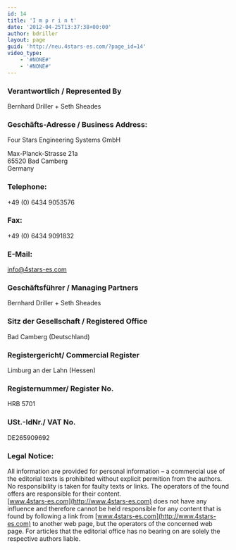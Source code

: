 ```yaml
---
id: 14
title: 'I m p r i n t'
date: '2012-04-25T13:37:38+00:00'
author: bdriller
layout: page
guid: 'http://neu.4stars-es.com/?page_id=14'
video_type:
    - '#NONE#'
    - '#NONE#'
---
```


### Verantwortlich / Represented By

Bernhard Driller + Seth Sheades

### Geschäfts-Adresse / Business Address:

Four Stars Engineering Systems GmbH

Max-Planck-Strasse 21a  
65520 Bad Camberg  
Germany

### Telephone:

<span class="skype_c2c_container notranslate" data-isfreecall="false" data-ismobile="false" data-isrtl="false" data-numbertocall="+496126202230" dir="ltr" id="skype_c2c_container" onclick="SkypeClick2Call.MenuInjectionHandler.makeCall(this, event)" onmouseout="SkypeClick2Call.MenuInjectionHandler.hideMenu(this, event)" onmouseover="SkypeClick2Call.MenuInjectionHandler.showMenu(this, event)"><span class="skype_c2c_highlighting_inactive_common" dir="ltr"><span class="skype_c2c_textarea_span" id="non_free_num_ui"><span class="skype_c2c_text_span">+49 (0) 6434 9053576</span></span></span></span>

### Fax:

+49 (0) 6434 9091832

### E-Mail:

info@4stars-es.com

### Geschäftsführer / Managing Partners

Bernhard Driller + Seth Sheades

### Sitz der Gesellschaft / Registered Office

Bad Camberg (Deutschland)

### Registergericht/ Commercial Register

Limburg an der Lahn (Hessen)

### Registernummer/ Register No.

HRB 5701

### USt.-IdNr./ VAT No.

DE265909692

### Legal Notice:

All information are provided for personal information – a commercial use of the editorial texts is prohibited without explicit permition from the authors.  
No responsibility is taken for faulty texts or links. The operators of the found offers are responsible for their content.  
[www.4stars-es.com](http://www.4stars-es.com) does not have any influence and therefore cannot be held responsible for any content that is found by following a link from [www.4stars-es.com](http://www.4stars-es.com) to another web page, but the operators of the concerned web page. For articles that the editorial office has no bearing on are solely the respective authors liable.

<div class="skype_c2c_menu_container notranslate" data-fp="{CE365038-E145-4C5B-AE70-9538E84C621E}" data-murl="https://pipe.skype.com/Client/2.0/" data-uiid="0" id="skype_c2c_menu_container" onmouseout="SkypeClick2Call.MenuInjectionHandler.hideMenu(this, event)" onmouseover="SkypeClick2Call.MenuInjectionHandler.showMenu(this, event)" style="left: 28px; top: 130.883px; display: none;"><div class="skype_c2c_menu_click2call">[Call](skype:+496126202230?call&origin=%7B'agent'%3A'FFTB%2F7.3.16540.9015'%2C'browser'%3A'mozilla%2F35.0'%2C'fingerprint'%3A'%7BCE365038-E145-4C5B-AE70-9538E84C621E%7D'%2C'uiid'%3A'0'%2C'number_type'%3A'SPNR'%2C'url'%3A'http%3A%2F%2Fwww.4stars-es.com%2Fwp-admin%2Fpost.php'%7D)</div><div class="skype_c2c_menu_click2sms">[Send SMS](skype:+496126202230?sms&origin=%7B'agent'%3A'FFTB%2F7.3.16540.9015'%2C'browser'%3A'mozilla%2F35.0'%2C'fingerprint'%3A'%7BCE365038-E145-4C5B-AE70-9538E84C621E%7D'%2C'uiid'%3A'0'%2C'number_type'%3A'SPNR'%2C'url'%3A'http%3A%2F%2Fwww.4stars-es.com%2Fwp-admin%2Fpost.php'%7D)</div><div class="skype_c2c_menu_add2skype">[Add to Skype](skype:+496126202230?add&origin=%7B'agent'%3A'FFTB%2F7.3.16540.9015'%2C'browser'%3A'mozilla%2F35.0'%2C'fingerprint'%3A'%7BCE365038-E145-4C5B-AE70-9538E84C621E%7D'%2C'uiid'%3A'0'%2C'number_type'%3A'SPNR'%2C'url'%3A'http%3A%2F%2Fwww.4stars-es.com%2Fwp-admin%2Fpost.php'%7D)</div><div class="skype_c2c_menu_toll_info"><span class="skype_c2c_menu_toll_callcredit">You’ll need Skype Credit</span><span class="skype_c2c_menu_toll_free">Free via Skype</span></div></div>